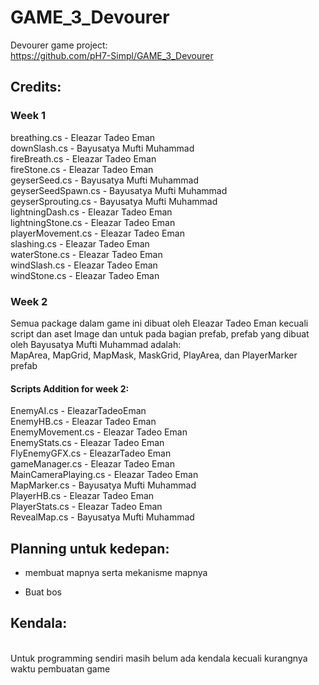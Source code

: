 # GAME_3_Devourer
Devourer game project:
<br />
https://github.com/pH7-Simpl/GAME_3_Devourer

## Credits:
### Week 1
breathing.cs - Eleazar Tadeo Eman
<br />
downSlash.cs - Bayusatya Mufti Muhammad
<br />
fireBreath.cs - Eleazar Tadeo Eman
<br />
fireStone.cs - Eleazar Tadeo Eman
<br />
geyserSeed.cs - Bayusatya Mufti Muhammad
<br />
geyserSeedSpawn.cs - Bayusatya Mufti Muhammad
<br />
geyserSprouting.cs - Bayusatya Mufti Muhammad
<br />
lightningDash.cs - Eleazar Tadeo Eman
<br />
lightningStone.cs - Eleazar Tadeo Eman
<br />
playerMovement.cs - Eleazar Tadeo Eman
<br />
slashing.cs - Eleazar Tadeo Eman
<br />
waterStone.cs - Eleazar Tadeo Eman
<br />
windSlash.cs - Eleazar Tadeo Eman
<br />
windStone.cs - Eleazar Tadeo Eman
<br />
### Week 2
Semua package dalam game ini dibuat oleh Eleazar Tadeo Eman kecuali script dan aset Image dan untuk pada bagian prefab, prefab yang dibuat oleh Bayusatya Mufti Muhammad adalah:
<br />
MapArea, MapGrid, MapMask, MaskGrid, PlayArea, dan PlayerMarker prefab
#### Scripts Addition for week 2:
EnemyAI.cs - EleazarTadeoEman
<br />
EnemyHB.cs - Eleazar Tadeo Eman
<br />
EnemyMovement.cs - Eleazar Tadeo Eman
<br />
EnemyStats.cs - Eleazar Tadeo Eman
<br />
FlyEnemyGFX.cs - EleazarTadeo Eman
<br />
gameManager.cs - Eleazar Tadeo Eman
<br />
MainCameraPlaying.cs - Eleazar Tadeo Eman
<br />
MapMarker.cs - Bayusatya Mufti Muhammad
<br />
PlayerHB.cs - Eleazar Tadeo Eman
<br />
PlayerStats.cs - Eleazar Tadeo Eman
<br />
RevealMap.cs - Bayusatya Mufti Muhammad
<br />
## Planning untuk kedepan:
- membuat mapnya serta mekanisme mapnya

- Buat bos 

## Kendala:
<br />
Untuk programming sendiri masih belum ada kendala kecuali kurangnya waktu pembuatan game
